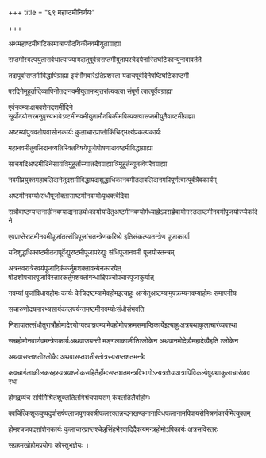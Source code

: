 +++
title = "६९ महाष्टमीनिर्णयः"

+++

अथमहाष्टमीघटिकामात्राप्यौदयिकीनवमीयुताग्राह्या

सप्तमीस्वल्पयुतासर्वथात्याज्यायदातुपूर्वत्रसप्तमीयुतापरत्रेदयेनास्तिघटिकान्यूनावावर्तते

तदापूर्वासप्तमीविद्धापिग्राह्या इयंभौमवारेऽतिप्रशस्ता यदाचपूर्वदिनेषष्टिघटिकाष्टमी

परदिनेमुहूर्तादिव्यापिनीतदानवमीयुतामप्युत्तरांत्यक्त्वा संपूर्ण त्वात्पूर्वैवग्राह्या

एवंनवम्याःक्षयवशेनदशमीदिने सूर्योदयोत्तरमनुवृत्त्यभावेऽष्टमीनवमीयुतामौदयिकीमपित्यक्त्वासप्तमीयुतैवाष्टमीग्राह्या

अष्टम्यांपुत्रवतोपवासोनकार्यः कुलाचारप्राप्तौकिंचिद्भक्ष्यंप्रकल्पकार्यः

महानवमीतुबलिदानव्यतिरिक्तविषयेपूजोपोषणादावष्टमीविद्धाग्राह्या

साचयदिअष्टमीदिनेसायंत्रिमुहूर्तास्यात्तदैवग्राह्यात्रिमुहूर्तन्यूनत्वेपरैवग्राह्या

नवमीप्रयुक्तमहाबलिदानेतुदशमीविद्धायदाशुद्धाधिकानवमीतदाबलिदानमपिपूर्णत्वात्पूर्वत्रैवकार्यम्

अष्टमीनवम्योःसंधौपूजोक्तासाष्टमीनवम्योःपृथक्त्वेदिवा

रात्रौवाष्टम्यन्तनाडीनवम्याद्यनाड्योःकार्यायदितुअष्टमीनवम्योर्मध्याह्नेऽपराह्णेवायोगस्तदाष्टमीनवमीपूजयोरप्येकदिने

एवप्राप्तेरष्टमीनवमीपूजांतत्संधिपूजांचतन्त्रेणकरिष्ये इतिसंकल्प्यतन्त्रेण पूजाकार्या

यदिशुद्धधिकाष्टमीतदापूर्वेद्युरष्टमीपूजापरेद्युः संधिपूजानवमी पूजयोस्तन्त्रम्

अत्रनवरात्रेस्वयंपूजादिकंकर्तुमशक्तावन्येनकारयेत् षोडशोपचारपूजाविस्तारकर्तुमशक्तोगन्धादिपञ्चोपचारपूजाकुर्यात्

नवम्यां पूजांविधायहोमः कार्यः केचिदष्टम्यामेवहोमइत्याहुः अन्येतुअष्टम्यामुपक्रम्यनवम्याहोमः समापनीयः

सचारुणोदयमारभ्यसायंकालपर्यन्तमष्टमीनवम्योःसंधौसंभवति

निशायांतत्संधौतुरात्रौहोमादेरयोग्यत्वान्नवम्यामेवहोमोपक्रमसमाप्तिकार्येइत्याहुःअत्रयथाकुलाचारंव्यवस्था

सचहोमोनवार्णवमन्त्रेणकार्यःअथवाजयन्ती मङ्गलाकालीतिश्लोकेन अथवानमोदेव्यैमहादेव्यैइति श्लोकेन

अथवासप्तशतीश्लोकैः अथवासप्तशतीस्तोत्रस्यसप्तशतमन्त्रैः

कवचार्गलाकीलकरहस्यत्रयश्लोकसहितैर्होमःसप्तशतमन्त्रविभागोऽन्यत्रज्ञेयःअत्रापिविकल्पेषुयथाकुलाचारंव्यवस्था

होमद्रव्यंच सर्पिर्मिश्रितंशुक्लतिलमिश्रंचपायसम् केवलतिलैर्वाहोमः

क्वचिंत्किशुकपुष्पदुर्वासर्षपलाजपूगयवश्रीफलरक्तन्नन्दनखण्डनानाविधफलानामपिपायसेमिश्रणंकार्यमित्युक्तम्

होमश्चजपदशांशेनकार्यः कुलाचारप्राप्तश्चेन्नृसिंहभैरवादिदैवत्यमन्त्रहोमोऽपिकार्यः अत्रसविस्तरः

सग्रहमखोहोमप्रयोगः कौस्तुभज्ञेयः ।
